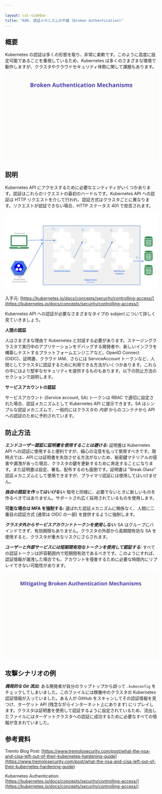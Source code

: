 ```yaml
---

layout: col-sidebar
title: "K06: 認証メカニズムの不備 (Broken Authentication)"
---
```


## 概要
Kubernetes の認証は多くの形態を取り、非常に柔軟です。このように高度に設定可能であることを重視しているため、Kubernetes は多くのさまざまな環境で動作しますが、クラスタやクラウドセキュリティ体勢に関して課題もあります。

![Broken Authentication - Illustration](/assets/images/K06-2022.gif)

## 説明
Kubernetes API にアクセスするために必要なエンティティがいくつかあります。認証はこれらのリクエストの最初のハードルです。Kubernetes API への認証は HTTP リクエストを介して行われ、認証方式はクラスタごとに異なります。リクエストが認証できない場合、HTTP ステータス 401 で拒否されます。

![Kubernetes Authentication](/assets/images/kubernetes-auth.png)

入手元: [https://kubernetes.io/docs/concepts/security/controlling-access/](https://kubernetes.io/docs/concepts/security/controlling-access/)

Kubernetes API への認証が必要なさまざまなタイプの subject について詳しく見ていきましょう。

**人間の認証** 

人はさまざまな理由で Kubernetes と対話する必要があります。ステージングクラスタで実行中のアプリケーションをデバッグする開発者や、新しいインフラを構築しテストするプラットフォームエンジニアなど。OpenID Connect (OIDC)、証明書、クラウド IAM、さらには ServiceAccount トークンなど、人間としてクラスタに認証するために利用できる方法がいくつかあります。これらの中にはより堅牢なセキュリティを提供するものもあります。以下の防止方法のセクションで説明します。

**サービスアカウントの認証** 

サービスアカウント (Service account, SA) トークンは RBAC で適切に設定された場合、認証メカニズムとして Kubernetes API に提示できます。SA はシンプルな認証メカニズムで、一般的にはクラスタの *内部* からのコンテナから API への認証のために予約されています。

## 防止方法
***エンドユーザー認証に証明書を使用することは避ける:*** 証明書は Kubernetes API への認証に使用すると便利ですが、細心の注意を払って使用すべきです。現時点では、API には証明書を失効させる方法がないため、秘密鍵マテリアルの侵害や漏洩があった場合、クラスタの鍵を更新するために奔走することになります。また証明書は設定、署名、配布するのも面倒です。証明書は "Break Glass" 認証メカニズムとして使用できますが、プライマリ認証には使用してはいけません。

***独自の認証を作ってはいけない:*** 暗号と同様に、必要でないときに新しいものを作るべきではありません。サポートされ広く採用されているものを使用します。

**可能な場合は MFA を強制する:** 選ばれた認証メカニズムに関係なく、人間に二番目の認証方式 (通常は OIDC の一部) を提供するように強制します。

***クラスタ外からサービスアカウントトークンを使用しない:*** SA はグループにバインドできず、有効期限もありません。クラスタの外部から長期間有効な SA を使用すると、クラスタが重大なリスクにさらされます。

***ユーザーと外部サービスには短期間有効なトークンを使用して認証する:*** すべての認証トークンは許容範囲内で短期間有効であるべきです。このようにすれば、認証情報が漏洩した場合でも、アカウントを侵害するために必要な時間内にリプレイできない可能性があります。

![Broken Authentication - Mitigations](/assets/images/K06-2022-mitigation.gif)

## 攻撃シナリオの例

***偶発的な Git 流出:*** ある開発者が自分のラップトップから誤って `.kubeconfig` をチェックしてしまいました。このファイルには稼働中のクラスタの Kubernetes 認証情報が入っていました。ある人が GitHub をスキャンしてその認証情報を見つけ、ターゲット API (残念ながらインターネット上にあります) にリプレイします。クラスタは証明書を使用して認証するように設定されているため、流出したファイルにはターゲットクラスタへの認証に成功するために必要なすべての情報が含まれていました。

## 参考資料

Tremlo Blog Post: [https://www.tremolosecurity.com/post/what-the-nsa-and-cisa-left-out-of-their-kubernetes-hardening-guide](https://www.tremolosecurity.com/post/what-the-nsa-and-cisa-left-out-of-their-kubernetes-hardening-guide)

Kubernetes Authentication: [https://kubernetes.io/docs/concepts/security/controlling-access/](https://kubernetes.io/docs/concepts/security/controlling-access/)
